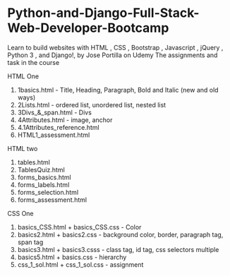 # Python-and-Django-Full-Stack-Web-Developer-Bootcamp
Learn to build websites with HTML , CSS , Bootstrap , Javascript , jQuery , Python 3 , and Django!, by Jose Portilla on Udemy
The assignments and task in the course

HTML One 

1. 1basics.html - Title, Heading, Paragraph, Bold and Italic (new and old ways)
2. 2Lists.html - ordered list, unordered list, nested list
3. 3Divs_&_span.html - Divs
4. 4Attributes.html - image, anchor
5. 4.1Attributes_reference.html
6. HTML1_assessment.html

HTML two

1. tables.html
2. TablesQuiz.html
3. forms_basics.html
4. forms_labels.html
5. forms_selection.html
6. forms_assessment.html

CSS One

1. basics_CSS.html + basics_CSS.css - Color
2. basics2.html + basics2.css - background color, border, paragraph tag, span tag
3. basics3.html + basics3.csss - class tag, id tag, css selectors multiple
4. basics5.html + basics.css - hierarchy
5. css_1_sol.html + css_1_sol.css - assignment
 

